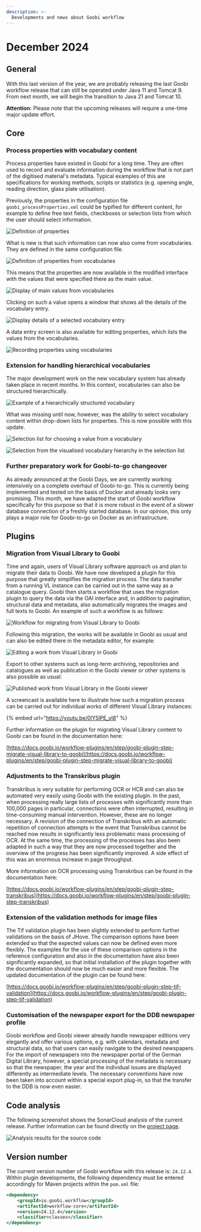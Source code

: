 ```yaml
---
description: >-
  Developments and news about Goobi workflow
---
```


# December 2024

## General
With this last version of the year, we are probably releasing the last Goobi workflow release that can still be operated under Java 11 and Tomcat 9. From next month, we will begin the transition to Java 21 and Tomcat 10. 

**Attention:** Please note that the upcoming releases will require a one-time major update effort.

## Core

### Process properties with vocabulary content
Process properties have existed in Goobi for a long time. They are often used to record and evaluate information during the workflow that is not part of the digitised material's metadata. Typical examples of this are specifications for working methods, scripts or statistics (e.g. opening angle, reading direction, glass plate utilisation).

Previously, the properties in the configuration file `goobi_processProperties.xml` could be typified for different content, for example to define free text fields, checkboxes or selection lists from which the user should select information. 

![Definition of properties](202412_properties_01_en.png)

What is new is that such information can now also come from vocabularies. They are defined in the same configuration file.

![Definition of properties from vocabularies](202412_properties_02_en.png)

This means that the properties are now available in the modified interface with the values that were specified there as the main value.

![Display of main values from vocabularies](202412_properties_03_en.png)

Clicking on such a value opens a window that shows all the details of the vocabulary entry.

![Display details of a selected vocabulary entry](202412_properties_04_en.png)

A data entry screen is also available for editing properties, which lists the values from the vocabularies.

![Recording properties using vocabularies](202412_properties_05_en.png)


### Extension for handling hierarchical vocabularies
The major development work on the new vocabulary system has already taken place in recent months. In this context, vocabularies can also be structured hierarchically. 

![Example of a hierarchically structured vocabulary](202412_vobabulary_01_en.png)

What was missing until now, however, was the ability to select vocabulary content within drop-down lists for properties. This is now possible with this update.

![Selection list for choosing a value from a vocabulary](202412_vobabulary_02_en.png)

![Selection from the visualised vocabulary hierarchy in the selection list](202412_vobabulary_03_en.png)


### Further preparatory work for Goobi-to-go changeover
As already announced at the Goobi Days, we are currently working intensively on a complete overhaul of Goobi-to-go. This is currently being implemented and tested on the basis of Docker and already looks very promising. This month, we have adapted the start of Goobi workflow specifically for this purpose so that it is more robust in the event of a slower database connection of a freshly started database. In our opinion, this only plays a major role for Goobi-to-go on Docker as an infrastructure.


## Plugins


### Migration from Visual Library to Goobi
Time and again, users of Visual Library software approach us and plan to migrate their data to Goobi. We have now developed a plugin for this purpose that greatly simplifies the migration process. The data transfer from a running VL instance can be carried out in the same way as a catalogue query. Goobi then starts a workflow that uses the migration plugin to query the data via the OAI interface and, in addition to pagination, structural data and metadata, also automatically migrates the images and full texts to Goobi. An example of such a workflow is as follows:

![Workflow for migrating from Visual Library to Goobi](202412_visual_library_migration_01_en.png)

Following this migration, the works will be available in Goobi as usual and can also be edited there in the metadata editor, for example:

![Editing a work from Visual Library in Goobi](202412_visual_library_migration_02_en.png)

Export to other systems such as long-term archiving, repositories and catalogues as well as publication in the Goobi viewer or other systems is also possible as usual:

![Published work from Visual Library in the Goobi viewer](202412_visual_library_migration_03_en.png)


A screencast is available here to illustrate how such a migration process can be carried out for individual works of different Visual Library instances:

{% embed url="https://youtu.be/0lY5IPE_vI8" %}

Further information on the plugin for migrating Visual Library content to Goobi can be found in the documentation here:

[https://docs.goobi.io/workflow-plugins/en/step/goobi-plugin-step-migrate-visual-library-to-goobi](https://docs.goobi.io/workflow-plugins/en/step/goobi-plugin-step-migrate-visual-library-to-goobi)


### Adjustments to the Transkribus plugin
Transkribus is very suitable for performing OCR or HCR and can also be automated very easily using Goobi with the existing plugin. In the past, when processing really large lists of processes with significantly more than 100,000 pages in particular, connections were often interrupted, resulting in time-consuming manual intervention. However, these are no longer necessary. A revision of the connection of Transkribus with an automatic repetition of connection attempts in the event that Transkribus cannot be reached now results in significantly less problematic mass processing of OCR. At the same time, the processing of the processes has also been adapted in such a way that they are now processed together and the overview of the progress has been significantly improved. A side effect of this was an enormous increase in page throughput.

More information on OCR processing using Transkribus can be found in the documentation here:

[https://docs.goobi.io/workflow-plugins/en/step/goobi-plugin-step-transkribus](https://docs.goobi.io/workflow-plugins/en/step/goobi-plugin-step-transkribus)


### Extension of the validation methods for image files
The Tif validation plugin has been slightly extended to perform further validations on the basis of JHove. The comparison options have been extended so that the expected values can now be defined even more flexibly. The examples for the use of these comparison options in the reference configuration and also in the documentation have also been significantly expanded, so that initial installation of the plugin together with the documentation should now be much easier and more flexible. The updated documentation of the plugin can be found here:

[https://docs.goobi.io/workflow-plugins/en/step/goobi-plugin-step-tif-validation](https://docs.goobi.io/workflow-plugins/en/step/goobi-plugin-step-tif-validation)


### Customisation of the newspaper export for the DDB newspaper profile
Goobi workflow and Goobi viewer already handle newspaper editions very elegantly and offer various options, e.g. with calendars, metadata and structural data, so that users can easily navigate to the desired newspapers. For the import of newspapers into the newspaper portal of the German Digital Library, however, a special processing of the metadata is necessary so that the newspaper, the year and the individual issues are displayed differently as intermediate levels. The necessary conventions have now been taken into account within a special export plug-in, so that the transfer to the DDB is now even easier.


## Code analysis
The following screenshot shows the SonarCloud analysis of the current release. Further information can be found directly on the [project page](https://sonarcloud.io/organizations/intranda/projects).

![Analysis results for the source code](202412_sonar.png)


## Version number
The current version number of Goobi workflow with this release is: `24.12.4`. Within plugin developments, the following dependency must be entered accordingly for Maven projects within the `pom.xml` file:

```xml
<dependency>
    <groupId>io.goobi.workflow</groupId>
    <artifactId>workflow-core</artifactId>
    <version>24.12.4</version>
    <classifier>classes</classifier>
</dependency>
```